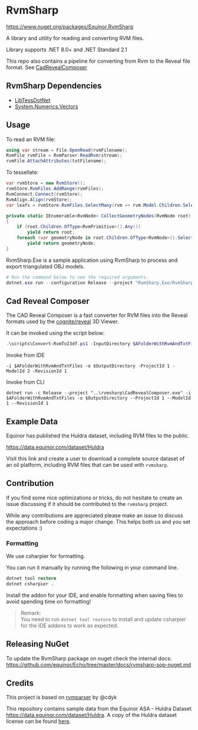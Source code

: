 # RvmSharp

<https://www.nuget.org/packages/Equinor.RvmSharp>

A library and utility for reading and converting RVM files.

Library supports .NET 8.0+ and .NET Standard 2.1

This repo also contains a pipeline for converting from Rvm to the Reveal file format. See [CadRevealComposer](#cad-reveal-composer)

## RvmSharp Dependencies

- [LibTessDotNet](https://github.com/speps/LibTessDotNet)
- [System.Numerics.Vectors](https://www.nuget.org/packages/System.Numerics.Vectors/)

## Usage

To read an RVM file:

```csharp
using var stream = File.OpenRead(rvmFilename);
RvmFile rvmFile = RvmParser.ReadRvm(stream);
rvmFile.AttachAttributes(txtFilename);
```

To tessellate:

```csharp
var rvmStore = new RvmStore();
rvmStore.RvmFiles.AddRange(rvmFiles);
RvmConnect.Connect(rvmStore);
RvmAlign.Align(rvmStore);
var leafs = rvmStore.RvmFiles.SelectMany(rvm => rvm.Model.Children.SelectMany(CollectGeometryNodes)).ToArray();

private static IEnumerable<RvmNode> CollectGeometryNodes(RvmNode root)
{
    if (root.Children.OfType<RvmPrimitive>().Any())
        yield return root;
    foreach (var geometryNode in root.Children.OfType<RvmNode>().SelectMany(CollectGeometryNodes))
        yield return geometryNode;
}
```

RvmSharp.Exe is a sample application using RvmSharp to process and export triangulated OBJ models.

```ps1
# Run the command below to see the required arguments.
dotnet.exe run --configuration Release --project "RvmSharp.Exe/RvmSharp.Exe.csproj" -- --help # Replace '--help' with your arguments.
```

## Cad Reveal Composer

The CAD Reveal Composer is a fast converter for RVM files into the Reveal formats used by
the [cognite/reveal](https://github.com/cognitedata/reveal) 3D Viewer.

It can be invoked using the script below:

```ps1
.\scripts\Convert-RvmToI3df.ps1 -InputDirectory $AFolderWithRvmAndTxtFiles -ProjectId 1 -ModelId 2 -RevisionId 1 -ArtifactDirectory $OutputDirectory 
```

Invoke from IDE

```ide
-i $AFolderWithRvmAndTxtFiles -o $OutputDirectory -ProjectId 1 -ModelId 2 -RevisionId 1 
```

Invoke from CLI

```cli
dotnet run -c Release --project "..\rvmsharp\CadRevealComposer.exe" -i $AFolderWithRvmAndTxtFiles -o $OutputDirectory --ProjectId 1 --ModelId 1 --RevisionId 1
```

## Example Data

Equinor has published the Huldra dataset, including RVM files to the public.

<https://data.equinor.com/dataset/Huldra>

Visit this link and create a user to download a complete source dataset of an oil platform, including RVM files that can
be used with `rvmsharp`.

## Contribution

If you find some nice optimizations or tricks, do not hesitate to create an issue discussing if it should be contributed
to the `rvmsharp` project.

While any contributions are appreciated please make an issue to discuss the approach before coding a major change. This
helps both us and you set expectations :)

### Formatting

We use csharpier for formatting.

You can run it manually by running the following in your command line.

```ps
dotnet tool restore
dotnet csharpier .
```

Install the addon for your IDE, and enable formatting when saving files to avoid spending time on formatting!

> Remark:<br>
> You need to run `dotnet tool restore` to install and update csharpier for the IDE addons to work as expected.

## Releasing NuGet

To update the RvmSharp package on nuget check the internal docs: <https://github.com/equinor/Echo/tree/master/docs/rvmsharp-sop-nuget.md>

## Credits

This project is based on [rvmparser](https://github.com/cdyk/rvmparser) by @cdyk

This repository contains sample data from the Equinor ASA - Huldra Dataset <https://data.equinor.com/dataset/Huldra>. A
copy of the Huldra dataset license can be found [here](./TestSamples/Huldra/Equinor_open_data_sharing_license_-_Huldra.pdf).

